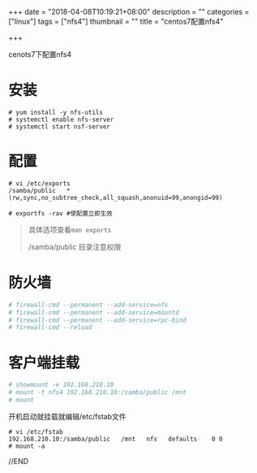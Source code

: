 +++
date = "2018-04-08T10:19:21+08:00"
description = ""
categories = ["linux"]
tags = ["nfs4"]
thumbnail = ""
title = "centos7配置nfs4"

+++

cenots7下配置nfs4

<!--more-->

# 安装

```shell
# yum install -y nfs-utils
# systemctl enable nfs-server
# systemctl start nsf-server
```

# 配置

```shell
# vi /etc/exports
/samba/public   *(rw,sync,no_subtree_check,all_squash,anonuid=99,anongid=99)

# exportfs -rav #使配置立即生效
```

> 具体选项查看`man exports`
>
> /samba/public 目录注意权限



# 防火墙

```sh el
# firewall-cmd --permanent --add-service=nfs
# firewall-cmd --permanent --add-service=mountd
# firewall-cmd --permanent --add-service=rpc-bind
# firewall-cmd --reload
```



# 客户端挂载



```sh el
# showmount -e 192.168.210.10
# mount -t nfs4 192.168.210.10:/samba/public /mnt
# mount
```

开机启动就挂载就编辑/etc/fstab文件

```shell
# vi /etc/fstab
192.168.210.10:/samba/public   /mnt   nfs   defaults    0 0
# mount -a
```



//END

